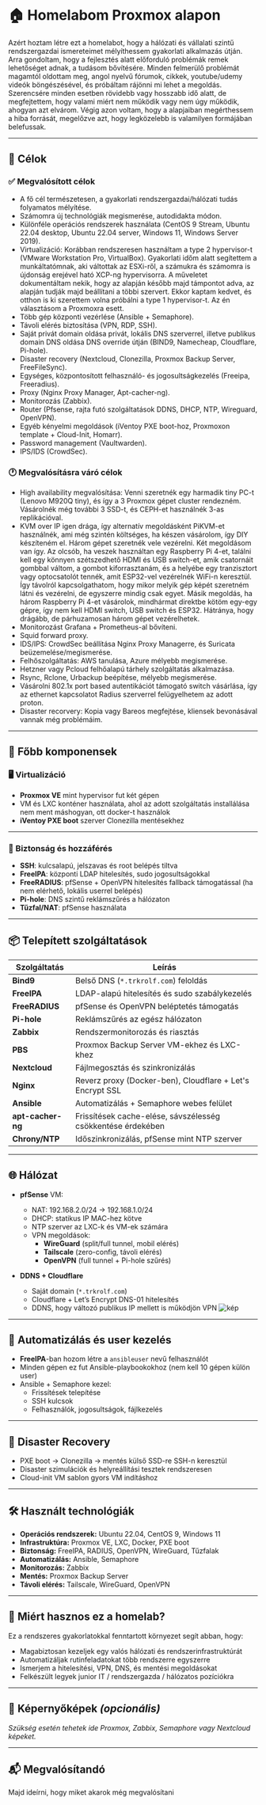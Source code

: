 # 🏠 Homelabom Proxmox alapon

Azért hoztam létre ezt a homelabot, hogy a hálózati és vállalati szintű rendszergazdai ismereteimet mélyíthessem gyakorlati alkalmazás útján. Arra gondoltam, hogy a fejlesztés alatt előforduló problémák remek lehetőséget adnak, a tudásom bővítésére. Minden felmerülő problémát magamtól oldottam meg, angol nyelvű fórumok, cikkek, youtube/udemy videók böngészésével, és próbáltam rájönni mi lehet a megoldás. Szerencsére minden esetben rövidebb vagy hosszabb idő alatt, de megfejtettem, hogy valami miért nem működik vagy nem úgy működik, ahogyan azt elvárom. Végig azon voltam, hogy a alapjaiban megérthessem a hiba forrását, megelőzve azt, hogy legközelebb is valamilyen formájában belefussak.

---

## 🎯 Célok
### ✅ Megvalósított célok

- A fő cél természetesen, a gyakorlati rendszergazdai/hálózati tudás folyamatos mélyítése.
- Számomra új technológiák megismerése, autodidakta módon.
- Különféle operációs rendszerek használata (CentOS 9 Stream, Ubuntu 22.04 desktop, Ubuntu 22.04 server, Windows 11, Windows Server 2019).
- Virtualizáció: Korábban rendszeresen használtam a type 2 hypervisor-t (VMware Workstation Pro, VirtualBox). Gyakorlati időm alatt segítettem a munkáltatómnak, aki váltottak az ESXi-ről, a számukra és számomra is újdonság erejével ható XCP-ng hypervisorra. A műveletet dokumentáltam nekik, hogy az alapján később majd támpontot adva, az alapján tudják majd beállítani a többi szervert. Ekkor kaptam kedvet, és otthon is ki szerettem volna próbálni a type 1 hypervisor-t. Az én választásom a Proxmoxra esett. 
- Több gép központi vezérlése (Ansible + Semaphore).
- Távoli elérés biztosítása (VPN, RDP, SSH).
- Saját privát domain oldása privát, lokális DNS szerverrel, illetve publikus domain DNS oldása DNS override útján (BIND9, Namecheap, Cloudflare, Pi-hole).
- Disaster recovery (Nextcloud, Clonezilla, Proxmox Backup Server, FreeFileSync).
- Egységes, központosított felhasználó- és jogosultságkezelés (Freeipa, Freeradius).
- Proxy (Nginx Proxy Manager, Apt-cacher-ng).
- Monitorozás (Zabbix).
- Router (Pfsense, rajta futó szolgáltatások DDNS, DHCP, NTP, Wireguard, OpenVPN).
- Egyéb kényelmi megoldások (iVentoy PXE boot-hoz, Proxmoxon template + Cloud-Init, Homarr).
- Password management (Vaultwarden).
- IPS/IDS (CrowdSec).

### 🕐 Megvalósításra váró célok
- High availability  megvalósítása: Venni szeretnék egy harmadik tiny PC-t (Lenovo M920Q tiny), és így a 3 Proxmox gépet cluster rendezném. Vásárolnék még további 3 SSD-t, és CEPH-et használnék 3-as replikációval.
- KVM over IP igen drága, így alternatív megoldásként PiKVM-et használnék, ami még szintén költséges, ha készen vásárolom, így DIY készíteném el. Három gépet szeretnék vele vezérelni. Két megoldásom van így. Az olcsób, ha veszek használtan egy Raspberry Pi 4-et, találni kell egy könnyen szétszedhető HDMI és USB switch-et, amik csatornáit gombbal váltom, a gombot kiforrasztanám, és a helyébe egy tranzisztort vagy optocsatolót tennék, amit ESP32-vel vezérelnék WiFi-n keresztül. Így távolról kapcsolgathatom, hogy mikor melyik gép képét szeretném látni és vezérelni, de egyszerre mindig csak egyet. Másik megoldás, ha három Raspberry Pi 4-et vásárolok, mindhármat direktbe kötöm egy-egy gépre, így nem kell HDMI switch, USB switch és ESP32. Hátránya, hogy drágább, de párhuzamosan három gépet vezérelhetek.
- Monitorozást Grafana + Prometheus-al bővíteni.
- Squid forward proxy.
- IDS/IPS: CrowdSec beállítása Nginx Proxy Managerre, és Suricata beüzemelése/megismerése.
- Felhőszolgáltatás: AWS tanulása, Azure mélyebb megismerése.
- Hetzner vagy Pcloud felhőalapú tárhely szolgáltatás alkalmazása.
- Rsync, Rclone, Urbackup beépítése, mélyebb megismerése.
- Vásárolni 802.1x port based autentikációt támogató switch vásárlása, így az ethernet kapcsolatot Radius szerverrel felügyelhetem az adott proton.
- Disaster recorvery: Kopia vagy Bareos megfejtése, kliensek bevonásával vannak még problémáim.

---

## 🔭 Főbb komponensek

### 🖥️ Virtualizáció

- **Proxmox VE** mint hypervisor fut két gépen
- VM és LXC konténer használata, ahol az adott szolgáltatás installálása nem ment máshogyan, ott docker-t használok
- **iVentoy PXE boot** szerver Clonezilla mentésekhez

---

### 🔐 Biztonság és hozzáférés

- **SSH**: kulcsalapú, jelszavas és root belépés tiltva
- **FreeIPA**: központi LDAP hitelesítés, sudo jogosultságokkal
- **FreeRADIUS**: pfSense + OpenVPN hitelesítés fallback támogatással (ha nem elérhető, lokális userrel belépés)
- **Pi-hole**: DNS szintű reklámszűrés a hálózaton
- **Tűzfal/NAT**: pfSense használata

---

## 📦 Telepített szolgáltatások

| Szolgáltatás     | Leírás                                                      |
|------------------|-------------------------------------------------------------|
| **Bind9**        | Belső DNS (`*.trkrolf.com`) feloldás                        |
| **FreeIPA**      | LDAP-alapú hitelesítés és sudo szabálykezelés               |
| **FreeRADIUS**   | pfSense és OpenVPN beléptetés támogatás                     |
| **Pi-hole**      | Reklámszűrés az egész hálózaton                             |
| **Zabbix**       | Rendszermonitorozás és riasztás                             |
| **PBS**          | Proxmox Backup Server VM-ekhez és LXC-khez                  |
| **Nextcloud**    | Fájlmegosztás és szinkronizálás                             |
| **Nginx**        | Reverz proxy (Docker-ben), Cloudflare + Let's Encrypt SSL  |
| **Ansible**      | Automatizálás + Semaphore webes felület                     |
| **apt-cacher-ng**| Frissítések cache-elése, sávszélesség csökkentése érdekében|
| **Chrony/NTP**   | Időszinkronizálás, pfSense mint NTP szerver                |

---

## 🌐 Hálózat

- **pfSense** VM:
  - NAT: 192.168.2.0/24 → 192.168.1.0/24
  - DHCP: statikus IP MAC-hez kötve
  - NTP szerver az LXC-k és VM-ek számára
  - VPN megoldások:
    - **WireGuard** (split/full tunnel, mobil elérés)
    - **Tailscale** (zero-config, távoli elérés)
    - **OpenVPN** (full tunnel + Pi-hole szűrés)

- **DDNS + Cloudflare**
  - Saját domain (`*.trkrolf.com`)
  - Cloudflare + Let’s Encrypt DNS-01 hitelesítés
  - DDNS, hogy változó publikus IP mellett is működjön VPN
![kép](https://github.com/user-attachments/assets/d518d7cf-809b-4dc6-9af2-eab210de6ee1)

---

## 🧠 Automatizálás és user kezelés

- **FreeIPA**-ban hozom létre a `ansibleuser` nevű felhasználót
- Minden gépen ez fut Ansible-playbookokhoz (nem kell 10 gépen külön user)
- Ansible + Semaphore kezel:
  - Frissítések telepítése
  - SSH kulcsok
  - Felhasználók, jogosultságok, fájlkezelés

---

## 🧪 Disaster Recovery

- PXE boot → Clonezilla → mentés külső SSD-re SSH-n keresztül
- Disaster szimulációk és helyreállítási tesztek rendszeresen
- Cloud-init VM sablon gyors VM indításhoz

---

## 🛠️ Használt technológiák

- **Operációs rendszerek:** Ubuntu 22.04, CentOS 9, Windows 11
- **Infrastruktúra:** Proxmox VE, LXC, Docker, PXE boot
- **Biztonság:** FreeIPA, RADIUS, OpenVPN, WireGuard, Tűzfalak
- **Automatizálás:** Ansible, Semaphore
- **Monitorozás:** Zabbix
- **Mentés:** Proxmox Backup Server
- **Távoli elérés:** Tailscale, WireGuard, OpenVPN

---

## 💼 Miért hasznos ez a homelab?

Ez a rendszeres gyakorlatokkal fenntartott környezet segít abban, hogy:

- Magabiztosan kezeljek egy valós hálózati és rendszerinfrastruktúrát
- Automatizáljak rutinfeladatokat több rendszerre egyszerre
- Ismerjem a hitelesítési, VPN, DNS, és mentési megoldásokat
- Felkészült legyek junior IT / rendszergazda / hálózatos pozíciókra

---

## 📸 Képernyőképek *(opcionális)*

_Szükség esetén tehetek ide Proxmox, Zabbix, Semaphore vagy Nextcloud képeket._

---

## 📬 Megvalósítandó
Majd ideírni, hogy miket akarok még megvalósítani


